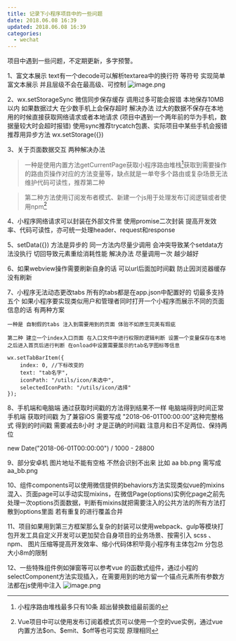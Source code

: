 ```yaml
---
title: 记录下小程序项目中的一些问题
date: 2018.06.08 16:39
updated: 2018.06.08 16:39
categories: 
  - wechat
---
```

项目中遇到一些问题，不定期更新，多字预警。

1、富文本展示   text有一个decode可以解析textarea中的换行符 等符号 实现简单富文本展示 并且层级不会在最高级、可控制
![image.png](https://yahuiimg.oss-cn-hangzhou.aliyuncs.com/202201171420624.png)
<!-- more -->
2、wx.setStorageSync 微信同步保存缓存 调用过多可能会报错 本地保存10MB以内 如果数据过大  在少数手机上会保存超时 解决办法 过大的数据不保存在本地 用的时候直接获取网络请求或者本地请求 (项目中遇到一个两年前的华为手机，数据量较大时会超时报错) 使用sync推荐trycatch包裹、实际项目中某些手机会报错 推荐用异步方法 wx.setStorage({})

3、关于页面数据交互 两种解决办法
>一种是使用内置方法getCurrentPage获取小程序路由堆栈[^router]获取到需要操作的路由页操作对应的方法变量等，缺点就是一单夸多个路由或复杂场景无法维护代码可读性，推荐第二种

>第二种方法使用订阅发布者模式、新建一个js用于处理发布订阅逻辑或者使用npm[^publish]

4、小程序网络请求可以封装在外部文件里 使用promise二次封装 提高开发效率、代码可读性，亦可统一处理header、request和response

5、setData({}) 方法是异步的  同一方法内尽量少调用 会冲突导致某个setdata方法没执行 切回导致元素重绘消耗性能 解决办法 尽量调用一次 越少越好

6、如果webview操作需要刷新自身的话 可以url后面加时间戳 防止因浏览器缓存没有刷新

7、小程序无法动态更改tabs  所有的tabs都是在app.json中配置好的 切最多支持五个 如果小程序要实现类似用户和管理者同时打开一个小程序而展示不同的页面信息的话 有两种方案 

    一种是 自制假的tabs 注入到需要用到的页面 体验不如原生完美有瑕疵
    
    第二种 建立一个index入口页面 在入口文件中进行权限的逻辑判断 设置一个变量保存在本地 之后进入首页后进行判断 在onload中设置需要展示的tab名字图标等信息
```
wx.setTabBarItem({
    index: 0, //下标改变的
    text: "tab名字",
    iconPath: "/utils/icon/未选中",
    selectedIconPath: "/utils/icon/选择"
});
```

8、手机端和电脑端 通过获取时间戳的方法得到结果不一样  电脑端得到时间正常 手机端 获取时间戳 为了兼容iOS 需要写成 "2018-06-01T00:00:00"这种完整格式 得到的时间戳 需要减去8小时 才是正确的时间戳 注意月和日不足两位、保持两位 

new Date("2018-06-01T00:00:00") / 1000 - 28800

9、部分安卓机 图片地址不能有空格 不然会识别不出来 比如 aa bb.png 需写成aa_bb.png

10、组件components可以使用微信提供的behaviors方法实现类似vue的mixins混入、页面page可以手动实现mixins，在微信Page(options)实例化page之前先处理一次options页面数据，判断有mixins就把需要注入的公共方法的所有方法打散到options里面 若有重复的进行覆盖合并

11、项目如果用到第三方框架那么复杂的封装可以使用webpack、gulp等模块打包开发工具自定义开发可以更加契合自身项目的业务场景、按需引入 scss 、 npm、 图片压缩等提高开发效率、缩小代码体积毕竟小程序有主体包2m 分包总大小8m的限制

12、一些特殊组件例如弹窗等可以参考vue 的函数式组件，通过小程的selectComponent方法实现插入，在需要用到的地方留一个锚点元素所有参数方法都在js使用中注入
![image.png](https://yahuiimg.oss-cn-hangzhou.aliyuncs.com/202201171420368.png)

[^router]: 小程序路由堆栈最多只有10条 超出替换数组最前面的
[^publish]: Vue项目中可以使用发布订阅着模式页可以使用一个空的vue实例，通过vue内置方法\$on、\$emit、\$off等也可实现 原理相同
